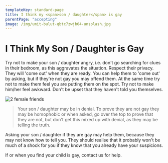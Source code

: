 ```yaml
---
templateKey: standard-page
title: I think my <span>son / daughter</span> is gay
parentPage: "accepting"
image: /img/umit-bulut-qbtc7zwjb64-unsplash.jpg
---
```

# I Think My Son / Daughter is Gay

Try not to make your son / daughter angry, i.e. don't go searching for clues in their bedroom, as this aggravates the situation. Respect their privacy. They will 'come out' when they are ready. You can help them to 'come out' by asking, but if they're not gay you may offend them. At the same time try not to make them feel you are putting them on the spot. Try not to make him/her feel awkward. Don't be upset that they haven't told you themselves.

![2 female friends](/img/donovan-grabowski-m1aslr8g51g-unsplash.jpg "2 female friends")

> Your son / daughter may be in denial. To prove they are not gay they may be homophobic or when asked, go over the top to prove that they are not, but don't get this mixed up with denial, as they may be telling the truth.

Asking your son / daughter if they are gay may help them, because they may not know how to tell you. They should realise that it probably won't be much of a shock for you if they know that you already have your suspicions.

If or when you find your child is gay, contact us for help.